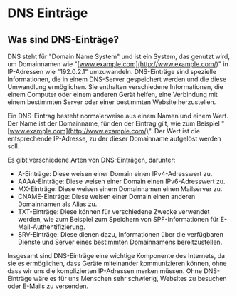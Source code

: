 # DNS Einträge

## Was sind DNS-Einträge?

DNS steht für "Domain Name System" und ist ein System, das genutzt wird, um Domainnamen wie "[www.example.com](http://www.example.com/)" in IP-Adressen wie "192.0.2.1" umzuwandeln. DNS-Einträge sind spezielle Informationen, die in einem DNS-Server gespeichert werden und die diese Umwandlung ermöglichen. Sie enthalten verschiedene Informationen, die einem Computer oder einem anderen Gerät helfen, eine Verbindung mit einem bestimmten Server oder einer bestimmten Website herzustellen.

Ein DNS-Eintrag besteht normalerweise aus einem Namen und einem Wert. Der Name ist der Domainname, für den der Eintrag gilt, wie zum Beispiel "[www.example.com](http://www.example.com/)". Der Wert ist die entsprechende IP-Adresse, zu der dieser Domainname aufgelöst werden soll.

Es gibt verschiedene Arten von DNS-Einträgen, darunter:

* A-Einträge: Diese weisen einer Domain einen IPv4-Adresswert zu.
* AAAA-Einträge: Diese weisen einer Domain einen IPv6-Adresswert zu.
* MX-Einträge: Diese weisen einem Domainnamen einen Mailserver zu.
* CNAME-Einträge: Diese weisen einer Domain einen anderen Domainnamen als Alias zu.
* TXT-Einträge: Diese können für verschiedene Zwecke verwendet werden, wie zum Beispiel zum Speichern von SPF-Informationen für E-Mail-Authentifizierung.
* SRV-Einträge: Diese dienen dazu, Informationen über die verfügbaren Dienste und Server eines bestimmten Domainnamens bereitzustellen.

Insgesamt sind DNS-Einträge eine wichtige Komponente des Internets, da sie es ermöglichen, dass Geräte miteinander kommunizieren können, ohne dass wir uns die komplizierten IP-Adressen merken müssen. Ohne DNS-Einträge wäre es für uns Menschen sehr schwierig, Websites zu besuchen oder E-Mails zu versenden.
